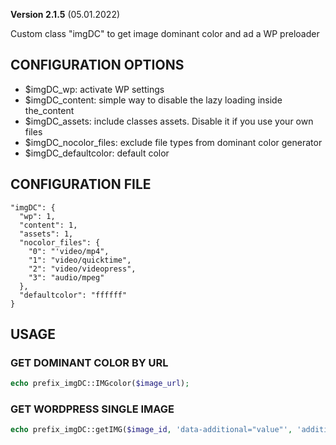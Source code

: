 **Version 2.1.5** (05.01.2022)

Custom class "imgDC" to get image dominant color and ad a WP preloader

## CONFIGURATION OPTIONS
* $imgDC_wp: activate WP settings
* $imgDC_content: simple way to disable the lazy loading inside the_content
* $imgDC_assets: include classes assets. Disable it if you use your own files
* $imgDC_nocolor_files: exclude file types from dominant color generator
* $imgDC_defaultcolor: default color

## CONFIGURATION FILE
```
"imgDC": {
  "wp": 1,
  "content": 1,
  "assets": 1,
  "nocolor_files": {
    "0": "'video/mp4",
    "1": "video/quicktime",
    "2": "video/videopress",
    "3": "audio/mpeg"
  },
  "defaultcolor": "ffffff"
}
```

## USAGE

### GET DOMINANT COLOR BY URL
```php
echo prefix_imgDC::IMGcolor($image_url);
```

### GET WORDPRESS SINGLE IMAGE
```php
echo prefix_imgDC::getIMG($image_id, 'data-additional="value"', 'additional_css');
```

